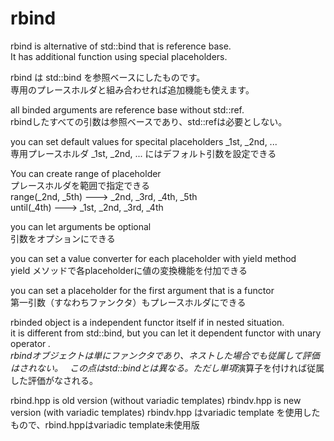 rbind
=====

rbind is alternative of std::bind that is reference base.  
It has additional function using special placeholders.

rbind は std::bind を参照ベースにしたものです。  
専用のプレースホルダと組み合わせれば追加機能も使えます。

  all binded arguments are reference base without std::ref.  
  rbindしたすべての引数は参照ベースであり、std::refは必要としない。

  you can set default values for specital placeholders _1st, _2nd, ...  
  専用プレースホルダ _1st, _2nd, ... にはデフォルト引数を設定できる
  
  You can create range of placeholder  
  プレースホルダを範囲で指定できる  
    range(_2nd, _5th)      --->    _2nd, _3rd, _4th, _5th  
    until(_4th)      --->    _1st, _2nd, _3rd, _4th  

  you can let arguments be optional  
  引数をオプションにできる

  you can set a value converter for each placeholder with yield method  
  yield メソッドで各placeholderに値の変換機能を付加できる

  you can set a placeholder for the first argument that is a functor  
  第一引数（すなわちファンクタ）もプレースホルダにできる

  rbinded object is a independent functor itself if in nested situation.  
  it is different from std::bind, but you can let it dependent functor with unary operator *.  
  rbindオブジェクトは単にファンクタであり、ネストした場合でも従属して評価はされない。　
  この点はstd::bindとは異なる。ただし単項*演算子を付ければ従属した評価がなされる。

  rbind.hpp is old version (without variadic templates)
  rbindv.hpp is new version (with variadic templates)
  rbindv.hpp はvariadic template を使用したもので、rbind.hppはvariadic template未使用版
